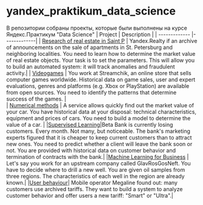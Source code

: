 # yandex_praktikum_data_science
В репозитории собраны проекты, которые были выполнены на курсе Яндекс.Практикум "Data Science"
| Project        | Description  |
| ------------- |-------------| 
| [Research of real estate in Saint P](https://nbviewer.jupyter.org/github/anyaprian/yandex_praktikum_data_science/blob/main/%D0%9D%D0%B5%D0%B4%D0%B2%D0%B8%D0%B6%D0%B8%D0%BC%D0%BE%D1%81%D1%82%D1%8C%20.ipynb)       | Yandex.Realty if an archive of announcements on the sale of apartments in St. Petersburg and neighboring localities. You need to learn how to determine the market value of real estate objects. Your task is to set the parameters. This will allow you to build an automated system: it will track anomalies and fraudulent activity.| 
| [Videogames](https://nbviewer.jupyter.org/github/anyaprian/yandex_praktikum_data_science/blob/60406b6832ca51ec953fbe7efb912f6da0e58405/games.ipynb)   | You work at Streamchik, an online store that sells computer games worldwide. Historical data on game sales, user and expert evaluations, genres and platforms (e.g. Xbox or PlayStation) are available from open sources. You need to identify the patterns that determine success of the games.      |   
| [Numerical methods](https://nbviewer.jupyter.org/github/anyaprian/yandex_praktikum_data_science/blob/main/%D0%A1%D1%82%D0%BE%D0%B8%D0%BC%D0%BE%D1%81%D1%82%D1%8C%20%D0%B0%D0%B2%D1%82%D0%BE%D0%BC%D0%BE%D0%B1%D0%B8%D0%BB%D1%8F.ipynb) | A service allows quickly find out the market value of your car. You have historical data at your disposal: technical characteristics, equipment and prices of cars. You need to build a model to determine the value of a car.      | 
|[Supervised Learning](https://nbviewer.jupyter.org/github/anyaprian/yandex_praktikum_data_science/blob/main/%D0%9E%D1%82%D1%82%D0%BE%D0%BA%20%D0%BA%D0%BB%D0%B8%D0%B5%D0%BD%D1%82%D0%BE%D0%B2.ipynb)|Beta Bank is currently losing customers. Every month. Not many, but noticeable. The bank's marketing experts figured that it is cheaper to keep current customers than to attract new ones. You need to predict whether a client will leave the bank soon or not. You are provided with historical data on customer behavior and termination of contracts with the bank.|
|[Machine Learning for Business](https://nbviewer.jupyter.org/github/anyaprian/yandex_praktikum_data_science/blob/main/%D0%9C%D0%B5%D1%81%D1%82%D0%BE%D1%80%D0%BE%D0%B6%D0%B4%D0%B5%D0%BD%D0%B8%D1%8F.ipynb) | Let's say you work for an upstream company called GlavRosGosNeft. You have to decide where to drill a new well. You are given oil samples from three regions. The characteristics of each well in the region are already known.|
|[User behaviour](https://nbviewer.jupyter.org/github/anyaprian/yandex_praktikum_data_science/blob/main/%D0%A2%D0%B0%D1%80%D0%B8%D1%84%D1%8B.ipynb)| Mobile operator Megaline found out: many customers use archived tariffs. They want to build a system to analyze customer behavior and offer users a new tariff: "Smart" or "Ultra".|
